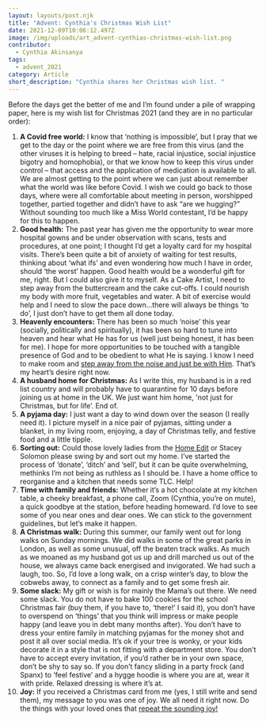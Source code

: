 ```yaml
---
layout: layouts/post.njk
title: "Advent: Cynthia's Christmas Wish List"
date: 2021-12-09T10:06:12.497Z
image: /img/uploads/art_advent-cynthias-christmas-wish-list.png
contributor:
  - Cynthia Akinsanya
tags:
  - advent_2021
category: Article
short_description: "Cynthia shares her Christmas wish list. "
---
```

Before the days get the better of me and I’m found under a pile of wrapping paper, here is my wish list for Christmas 2021 (and they are in no particular order):

1.  **A Covid free world:** I know that ‘nothing is impossible’, but I pray that we get to the day or the point where we are free from this virus (and the other viruses it is helping to breed – hate, racial injustice, social injustice bigotry and homophobia), or that we know how to keep this virus under control – that access and the application of medication is available to all.  We are almost getting to the point where we can just about remember what the world was like before Covid.  I wish we could go back to those days, where were all comfortable about meeting in person, worshipped together, partied together and didn’t have to ask “are we hugging?”  Without sounding too much like a Miss World contestant, I’d be happy for this to happen.  
2. **Good health:** The past year has given me the opportunity to wear more hospital gowns and be under observation with scans, tests and procedures, at one point; I thought I’d get a loyalty card for my hospital visits. There’s been quite a bit of anxiety of waiting for test results, thinking about ‘what ifs’ and even wondering how much I have in order, should ‘the worst’ happen. Good health would be a wonderful gift for me, right. But I could also give it to myself. As a Cake Artist, I need to step away from the buttercream and the cake cut-offs. I could nourish my body with more fruit, vegetables and water. A bit of exercise would help and I need to slow the pace down...there will always be things ‘to do’, I just don’t have to get them all done today.
3. **Heavenly encounters:** There has been so much ‘noise’ this year (socially, politically and spiritually), it has been so hard to tune into heaven and hear what He has for us (well just being honest, it has been for me). I hope for more opportunities to be touched with a tangible presence of God and to be obedient to what He is saying. I know I need to make room and [step away from the noise and just be with Him](https://www.youtube.com/watch?v=rMsrfsg5I80). That’s my heart’s desire right now. 
4. **A husband home for Christmas:** As I write this, my husband is in a red list country and will probably have to quarantine for 10 days before joining us at home in the UK. We just want him home, 'not just for Christmas, but for life’.  End of. 
5. **A pyjama day:** I just want a day to wind down over the season (I really need it). I picture myself in a nice pair of pyjamas, sitting under a blanket, in my living room, enjoying, a day of Christmas telly, and festive food and a little tipple.
6. **Sorting out:** Could those lovely ladies from the [Home Edit](https://www.thehomeedit.com/) or Stacey Solomon please swing by and sort out my home.  I’ve started the process of ‘donate’, ‘ditch’ and ‘sell’, but it can be quite overwhelming, methinks I’m not being as ruthless as I should be.  I have a home office to reorganise and a kitchen that needs some TLC.  Help!
7. **Time with family and friends:** Whether it’s a hot chocolate at my kitchen table, a cheeky breakfast, a phone call, Zoom (Cynthia, you’re on mute), a quick goodbye at the station, before heading homeward. I’d love to see some of you near ones and dear ones. We can stick to the government guidelines, but let’s make it happen. 
8. **A Christmas walk:** During this summer, our family went out for long walks on Sunday mornings. We did walks in some of the great parks in London, as well as some unusual, off the beaten track walks. As much as we moaned as my husband got us up and drill marched us out of the house, we always came back energised and invigorated. We had such a laugh, too. So, I’d love a long walk, on a crisp winter’s day, to blow the cobwebs away, to connect as a family and to get some fresh air.
9. **Some slack:** My gift or wish is for mainly the Mama’s out there. We need some slack. You do not have to bake 100 cookies for the school Christmas fair (buy them, if you have to, ‘there!’ I said it), you don’t have to overspend on ‘things’ that you think will impress or make people happy (and leave you in debt many months after). You don’t have to dress your entire family in matching pyjamas for the money shot and post it all over social media. It’s ok if your tree is wonky, or your kids decorate it in a style that is not fitting with a department store. You don’t have to accept every invitation, if you’d rather be in your own space, don’t be shy to say so. If you don’t fancy sliding in a party frock (and Spanx) to ‘feel festive’ and a hygge hoodie is where you are at, wear it with pride. Relaxed dressing is where it’s at.
10. **Joy:** If you received a Christmas card from me (yes, I still write and send them), my message to you was one of joy. We all need it right now. Do the things with your loved ones that [repeat the sounding joy!](https://www.youtube.com/watch?v=LWHXch0pd4E)